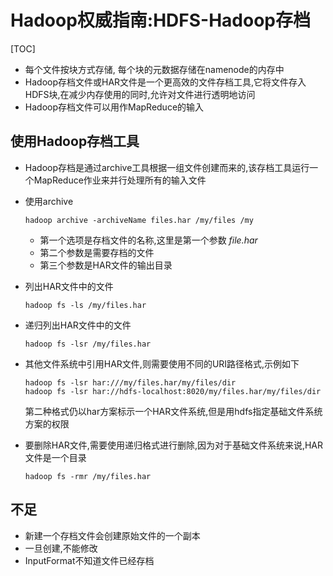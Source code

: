 # Hadoop权威指南:HDFS-Hadoop存档

[TOC]

- 每个文件按块方式存储, 每个块的元数据存储在namenode的内存中
- Hadoop存档文件或HAR文件是一个更高效的文件存档工具,它将文件存入HDFS块,在减少内存使用的同时,允许对文件进行透明地访问
- Hadoop存档文件可以用作MapReduce的输入

## 使用Hadoop存档工具

- Hadoop存档是通过archive工具根据一组文件创建而来的,该存档工具运行一个MapReduce作业来并行处理所有的输入文件

- 使用archive

  `hadoop archive -archiveName files.har /my/files /my`

  - 第一个选项是存档文件的名称,这里是第一个参数 *file.har*
  - 第二个参数是需要存档的文件
  - 第三个参数是HAR文件的输出目录

- 列出HAR文件中的文件

  `hadoop fs -ls /my/files.har`

- 递归列出HAR文件中的文件

  `hadoop fs -lsr /my/files.har`

- 其他文件系统中引用HAR文件,则需要使用不同的URI路径格式,示例如下

  ```shell
  hadoop fs -lsr har:///my/files.har/my/files/dir
  hadoop fs -lsr har://hdfs-localhost:8020/my/files.har/my/files/dir
  ```

  第二种格式仍以har方案标示一个HAR文件系统,但是用hdfs指定基础文件系统方案的权限

- 要删除HAR文件,需要使用递归格式进行删除,因为对于基础文件系统来说,HAR文件是一个目录

  `hadoop fs -rmr /my/files.har`

## 不足

- 新建一个存档文件会创建原始文件的一个副本
- 一旦创建,不能修改
- InputFormat不知道文件已经存档